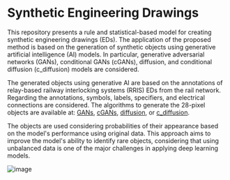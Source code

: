 # Synthetic Engineering Drawings

This repository presents a rule and statistical-based model for creating synthetic engineering drawings (EDs). The application of the proposed method is based on the generation of synthetic objects using generative artificial intelligence (AI) models. In particular, generative adversarial networks (GANs), conditional GANs (cGANs), diffusion, and conditional diffusion (c_diffusion) models are considered.

The generated objects using generative AI are based on the annotations of relay-based railway interlocking systems (RRIS) EDs from the rail network. Regarding the annotations, symbols, labels, specifiers, and electrical connections are considered. The algorithms to generate the 28-pixel objects are available at:
[GANs](https://colab.research.google.com/github/SFStefenon/synthetic_ED/blob/main/GANs.ipynb), 
[cGANs](https://colab.research.google.com/github/SFStefenon/synthetic_ED/blob/main/cGANs.ipynb), 
[diffusion](https://colab.research.google.com/github/SFStefenon/synthetic_ED/blob/main/difussion.ipynb), or 
[c_diffusion](https://colab.research.google.com/github/SFStefenon/synthetic_ED/blob/main/c_difussion.ipynb).

The objects are used considering probabilities of their appearance based on the model's performance using original data. This approach aims to improve the model's ability to identify rare objects, considering that using unbalanced data is one of the major challenges in applying deep learning models.


![image](https://github.com/SFStefenon/synthetic_ED/assets/88292916/1f6741c8-7800-454d-b95f-a80d514180a4)
